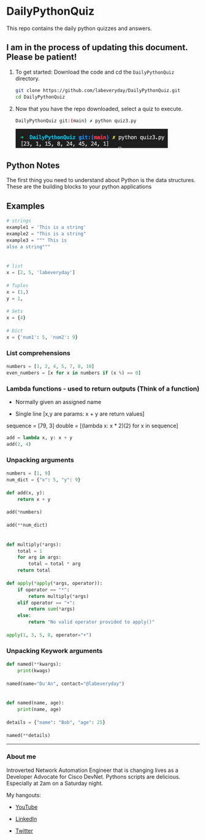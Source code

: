 # DailyPythonQuiz

This repo contains the daily python quizzes and answers.

## I am in the process of updating this document. Please be patient!

1. To get started: Download the code and cd the `DailyPythonQuiz` directory.

    ```bash
    git clone https://github.com/labeveryday/DailyPythonQuiz.git
    cd DailyPythonQuiz
    ```

2. Now that you have the repo downloaded, select a quiz to execute.

    ```bash
    DailyPythonQuiz git:(main) ✗ python quiz3.py 
    ```

    ![Lab](./images/example1.png)

## Python Notes

The first thing you need to understand about Python is the data structures. These are the building blocks to your python applications

## Examples

```python
# strings
example1 = 'This is a string'
example2 = "This is a string"
example3 = """ This is 
also a string"""


# list
x = [2, 5, 'labeveryday']

# Tuples
x = (1,)
y = 1,

# Sets
x = {4}

# Dict
x = {'num1': 5, 'num2': 9}
```

### List comprehensions

```python
numbers = [1, 2, 4, 5, 7, 8, 10]
even_numbers = [x for x in numbers if (x %) == 0]
```

### Lambda functions - used to return outputs (Think of a function)

- Normally given an assigned name

- Single line
[x,y are params:  x + y are return values]

sequence = [79, 3]
double = [(lambda x: x * 2)(2) for x in sequence]

```python
add = lambda x, y: x + y
add(2, 4)
```

### Unpacking arguments

```python
numbers = [1, 9]
num_dict = {"x": 5, "y": 9}

def add(x, y):
    return x + y

add(*numbers)

add(**num_dict)


def multiply(*args):
    total = 1
    for arg in args:
        total = total * arg
    return total

def apply(*apply(*args, operator)):
    if operator == "*":
        return multiply(*args)
    elif operator == "+":
        return sum(*args)
    else:
        return "No valid operator provided to apply()"

apply(1, 3, 5, 8, operator="+")
```

### Unpacking Keywork arguments

```python
def named(**kwargs):
    print(kwags)

named(name="Du'An", contact="@labeveryday")


def named(name, age):
    print(name, age)

details = {"name": "Bob", "age": 25}

named(**details)
```

___

### About me

Introverted Network Automation Engineer that is changing lives as a Developer Advocate for Cisco DevNet. Pythons scripts are delicious. Especially at 2am on a Saturday night.

My hangouts:

- [YouTube](https://www.youtube.com/c/LabEveryday)

- [LinkedIn](https://www.linkedin.com/in/duanlightfoot/)

- [Twitter](https://twitter.com/labeveryday)
